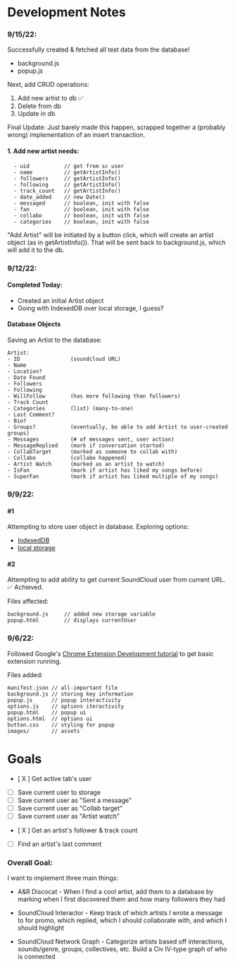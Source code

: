 # Development Notes


### 9/15/22:

Successfully created & fetched all test data from the database! 
- background.js
- popup.js

Next, add CRUD operations:
1. Add new artist to db ✅
2. Delete from db
3. Update in db

Final Update: Just barely made this happen, scrapped together a (probably wrong)
implementation of an insert transaction. 

#### 1. Add new artist needs:
```
  - uid           // get from sc user
  - name          // getArtistInfo()
  - followers     // getArtistInfo()
  - following     // getArtistInfo()
  - track_count   // getArtistInfo()
  - date_added    // new Date()
  - messaged      // boolean, init with false
  - fan           // boolean, init with false
  - collabo       // boolean, init with false
  - categories    // boolean, init with false
```

"Add Artist" will be initiated by a button click, which will create an artist 
object (as in getArtistInfo()). That will be sent back to background.js, which
will add it to the db.


### 9/12/22:

#### Completed Today:
- Created an initial Artist object
- Going with IndexedDB over local storage, I guess?

#### Database Objects

Saving an Artist to the database:
```
Artist:
- ID                (soundcloud URL)
- Name
- Location?
- Date Found
- Followers
- Following
- WillFollow        (has more following than followers)
- Track Count
- Categories        (list) (many-to-one)
- Last Comment?
- Bio?
- Groups?           (eventually, be able to add Artist to user-created groups)
- Messages          (# of messages sent, user action)
- MessageReplied    (mark if conversation started)
- CollabTarget      (marked as someone to collab with)
- Collabo           (collabo happened)
- Artist Watch      (marked as an artist to watch)
- IsFan             (mark if artist has liked my songs before)
- SuperFan          (mark if artist has liked multiple of my songs)
```


### 9/9/22:

#### #1
Attempting to store user object in database. Exploring options:
- [IndexedDB](https://developer.mozilla.org/en-US/docs/Web/API/IndexedDB_API/Basic_Terminology#database)
- [local storage](https://developer.chrome.com/docs/extensions/reference/storage/#property-local)


#### #2
Attempting to add ability to get current SoundCloud user from current URL.
✅ Achieved.

Files affected:
```
background.js     // added new storage variable      
popup.html        // displays currentUser
```


### 9/6/22:

Followed Google's [Chrome Extension Development tutorial](https://developer.chrome.com/docs/extensions/mv3/getstarted/) to get basic extension running.

Files added:
```
manifest.json // all-important file
background.js // storing key information
popup.js      // popup interactivity
options.js    // options iteractivity
popup.html    // popup ui
options.html  // options ui
button.css    // styling for popup
images/       // assets
```

# Goals

- [ X ] Get active tab's user
- [ ] Save current user to storage
- [ ] Save current user as "Sent a message"
- [ ] Save current user as "Collab target"
- [ ] Save current user as "Artist watch"
- [ X ] Get an artist's follower & track count
- [ ] Find an artist's last comment

### Overall Goal:

I want to implement three main things:

- A&R Discocat - When I find a cool artist, add them to a database by marking when I first discovered them and how many followers they had

- SoundCloud Interactor - Keep track of which artists I wrote a message to for promo, which replied, which I should collaborate with, and which I should highlight

- SoundCloud Network Graph - Categorize artists based off interactions, sounds/genre, groups, collectives, etc. Build a Civ IV-type graph of who is connected
